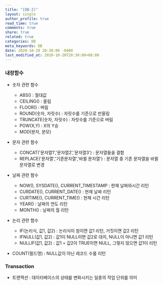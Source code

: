 ```yaml
---
title: "[DB-2]"
layout: single
author_profile: true
read_time: true
comments: true
share: true
related: true
categories: DB
meta_keywords: DB
date: 2020-10-20 20:30:00 -0400
last_modified_at: 2020-10-20T20:30:00+08:00
---
```


### 내장함수

- 숫자 관련 함수
  - ABS() : 절대값
  - CEILING() : 올림
  - FLOOR() : 버림
  - ROUND(숫자, 자릿수) : 자릿수를 기준으로 반올림
  - TRUNCATE(숫자, 자릿수) : 자릿수를 기준으로 버림
  - POW(X,Y) : X의 Y승
  - MOD(분자, 분모)
- 문자 관련 함수
  - CONCAT('문자열1','문자열2','문자열3') : 문자열들을 결함
  - REPLACE('문자열','기존문자열','바뀔 문자열') : 문자열 중 기존 문자열을 바뀔 문자열로 변경
- 날짜 관련 함수

  - NOW(), SYSDATE(), CURRENT_TIMESTAMP : 현재 날짜와시간 리턴
  - CURDATE(), CURRENT_DATE() : 현재 날짜 리턴
  - CURTIME(), CURRENT_TIME() : 현재 시간 리턴
  - YEAR() : 날짜의 연도 리턴
  - MONTH() : 날짜의 월 리턴

- 논리 관련 함수
  - IF(논리식, 값1, 값2) : 논리식이 참이면 값1 리턴, 거짓이면 값2 리턴
  - IFNULL(값1, 값2) : 값1이 NULL이면 값2로 대치, NULL이 아니면 값1 리턴
  - NULLIF(값1, 값2) : 값1 = 값2이 TRUE이면 NULL, 그렇지 않으면 값1이 리턴
- COUNT(필드명) : NULL값이 아닌 레코드 수를 리턴

### Transaction

- 트랜잭션 : 데이터베이스의 상태를 변화시키는 일종의 작업 단위를 의미
